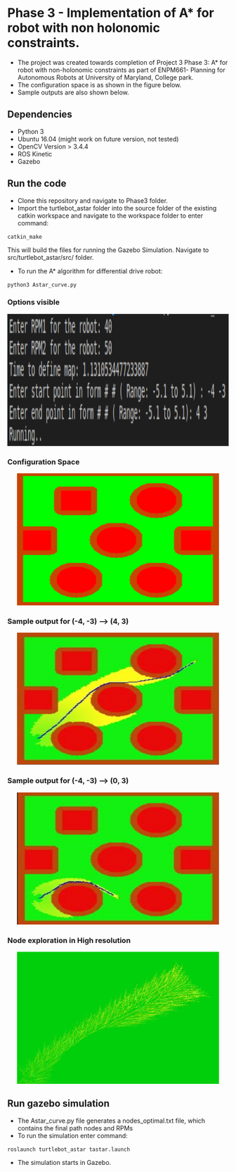 # Phase 3 - Implementation of A* for robot with non holonomic constraints.


- The project was created towards completion of Project 3 Phase 3: A* for robot with non-holonomic constraints as part of ENPM661- Planning for Autonomous Robots at University of Maryland, College park.
- The configuration space is as shown in the figure below. 
- Sample outputs are also shown below. 
## Dependencies
- Python 3
- Ubuntu 16.04 (might work on future version, not tested)
- OpenCV Version > 3.4.4
- ROS Kinetic
- Gazebo
## Run the code
- Clone this repository and navigate to Phase3 folder.
- Import the turtlebot_astar folder into the source folder of the existing catkin workspace and navigate to the workspace folder to enter command:
```
catkin_make
```
This will build the files for running the Gazebo Simulation. Navigate to  src/turtlebot_astar/src/ folder.
- To run the A* algorithm for differential drive robot: 
```
python3 Astar_curve.py
```
### Options visible
<p align="center">
  <img width="900" height="300" src="https://github.com/vishnuu95/ENPM661Proj3/blob/master/Phase3/Images/options.png">
</p>

### Configuration Space
<p align="center">
  <img width="460" height="300" src="https://github.com/vishnuu95/ENPM661Proj3/blob/master/Phase3/Images/raw_img.png">
</p>

### Sample output for (-4, -3) --> (4, 3)
<p align="center">
  <img width="460" height="300" src="https://github.com/vishnuu95/ENPM661Proj3/blob/master/Phase3/Images/optimal_path.png">
</p>

### Sample output for (-4, -3) --> (0, 3)
<p align="center">
  <img width="460" height="300" src="https://github.com/vishnuu95/ENPM661Proj3/blob/master/Phase3/Images/optimal_path2.png">
</p>

### Node exploration in High resolution
<p align="center">
  <img width="460" height="300" src="https://github.com/vishnuu95/ENPM661Proj3/blob/master/Phase3/Images/node_exploration.png">
</p>

## Run gazebo simulation
- The Astar\_curve.py file generates a nodes\_optimal.txt file, which contains the final path nodes and RPMs
- To run the simulation enter command:
```
roslaunch turtlebot_astar tastar.launch
```
- The simulation starts in Gazebo.

